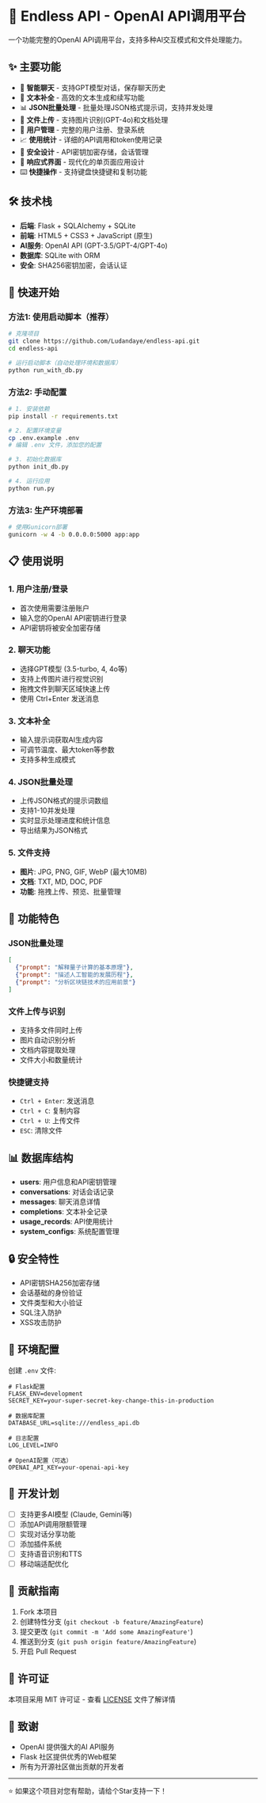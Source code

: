 # 🚀 Endless API - OpenAI API调用平台

一个功能完整的OpenAI API调用平台，支持多种AI交互模式和文件处理能力。

## ✨ 主要功能

- 💬 **智能聊天** - 支持GPT模型对话，保存聊天历史
- 📝 **文本补全** - 高效的文本生成和续写功能  
- 📊 **JSON批量处理** - 批量处理JSON格式提示词，支持并发处理
- 📎 **文件上传** - 支持图片识别(GPT-4o)和文档处理
- 👥 **用户管理** - 完整的用户注册、登录系统
- 📈 **使用统计** - 详细的API调用和token使用记录
- 🔐 **安全设计** - API密钥加密存储，会话管理
- 📱 **响应式界面** - 现代化的单页面应用设计
- ⌨️ **快捷操作** - 支持键盘快捷键和复制功能

## 🛠️ 技术栈

- **后端**: Flask + SQLAlchemy + SQLite
- **前端**: HTML5 + CSS3 + JavaScript (原生)
- **AI服务**: OpenAI API (GPT-3.5/GPT-4/GPT-4o)
- **数据库**: SQLite with ORM
- **安全**: SHA256密钥加密，会话认证

## 🚀 快速开始

### 方法1: 使用启动脚本（推荐）

```bash
# 克隆项目
git clone https://github.com/Ludandaye/endless-api.git
cd endless-api

# 运行启动脚本（自动处理环境和数据库）
python run_with_db.py
```

### 方法2: 手动配置

```bash
# 1. 安装依赖
pip install -r requirements.txt

# 2. 配置环境变量
cp .env.example .env
# 编辑 .env 文件，添加您的配置

# 3. 初始化数据库
python init_db.py

# 4. 运行应用
python run.py
```

### 方法3: 生产环境部署

```bash
# 使用Gunicorn部署
gunicorn -w 4 -b 0.0.0.0:5000 app:app
```

## 📋 使用说明

### 1. 用户注册/登录
- 首次使用需要注册账户
- 输入您的OpenAI API密钥进行登录
- API密钥将被安全加密存储

### 2. 聊天功能
- 选择GPT模型 (3.5-turbo, 4, 4o等)
- 支持上传图片进行视觉识别
- 拖拽文件到聊天区域快速上传
- 使用 Ctrl+Enter 发送消息

### 3. 文本补全
- 输入提示词获取AI生成内容
- 可调节温度、最大token等参数
- 支持多种生成模式

### 4. JSON批量处理
- 上传JSON格式的提示词数组
- 支持1-10并发处理
- 实时显示处理进度和统计信息
- 导出结果为JSON格式

### 5. 文件支持
- **图片**: JPG, PNG, GIF, WebP (最大10MB)
- **文档**: TXT, MD, DOC, PDF
- **功能**: 拖拽上传、预览、批量管理

## 🎯 功能特色

### JSON批量处理
```json
[
  {"prompt": "解释量子计算的基本原理"},
  {"prompt": "描述人工智能的发展历程"},
  {"prompt": "分析区块链技术的应用前景"}
]
```

### 文件上传与识别
- 支持多文件同时上传
- 图片自动识别分析  
- 文档内容提取处理
- 文件大小和数量统计

### 快捷键支持
- `Ctrl + Enter`: 发送消息
- `Ctrl + C`: 复制内容
- `Ctrl + U`: 上传文件
- `ESC`: 清除文件

## 📊 数据库结构

- **users**: 用户信息和API密钥管理
- **conversations**: 对话会话记录
- **messages**: 聊天消息详情
- **completions**: 文本补全记录  
- **usage_records**: API使用统计
- **system_configs**: 系统配置管理

## 🔒 安全特性

- API密钥SHA256加密存储
- 会话基础的身份验证
- 文件类型和大小验证
- SQL注入防护
- XSS攻击防护

## 📝 环境配置

创建 `.env` 文件:
```env
# Flask配置
FLASK_ENV=development
SECRET_KEY=your-super-secret-key-change-this-in-production

# 数据库配置  
DATABASE_URL=sqlite:///endless_api.db

# 日志配置
LOG_LEVEL=INFO

# OpenAI配置（可选）
OPENAI_API_KEY=your-openai-api-key
```

## 🌟 开发计划

- [ ] 支持更多AI模型 (Claude, Gemini等)
- [ ] 添加API调用限额管理
- [ ] 实现对话分享功能
- [ ] 添加插件系统
- [ ] 支持语音识别和TTS
- [ ] 移动端适配优化

## 🤝 贡献指南

1. Fork 本项目
2. 创建特性分支 (`git checkout -b feature/AmazingFeature`)
3. 提交更改 (`git commit -m 'Add some AmazingFeature'`)
4. 推送到分支 (`git push origin feature/AmazingFeature`)
5. 开启 Pull Request

## 📄 许可证

本项目采用 MIT 许可证 - 查看 [LICENSE](LICENSE) 文件了解详情

## 🙏 致谢

- OpenAI 提供强大的AI API服务
- Flask 社区提供优秀的Web框架
- 所有为开源社区做出贡献的开发者

---

⭐ 如果这个项目对您有帮助，请给个Star支持一下！ 